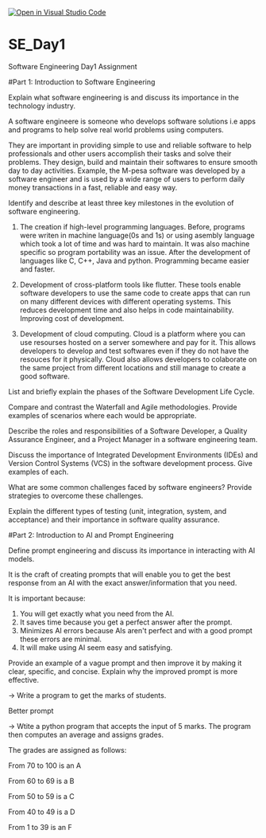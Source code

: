 [![Open in Visual Studio Code](https://classroom.github.com/assets/open-in-vscode-2e0aaae1b6195c2367325f4f02e2d04e9abb55f0b24a779b69b11b9e10269abc.svg)](https://classroom.github.com/online_ide?assignment_repo_id=18364328&assignment_repo_type=AssignmentRepo)
# SE_Day1
Software Engineering Day1 Assignment

#Part 1: Introduction to Software Engineering

Explain what software engineering is and discuss its importance in the technology industry.

A software engineere is someone who develops software solutions i.e apps and programs to help solve real world problems using computers.

They are important in providing simple to use and reliable software to help professionals and other users accomplish their tasks and solve their problems.
They design, build and maintain their softwares to ensure smooth day to day activities. Example, the M-pesa software was developed by a software engineer and is
used by a wide range of users to perform daily money transactions in a fast, reliable and easy way.


Identify and describe at least three key milestones in the evolution of software engineering.

  1. The creation if high-level programming languages.
Before, programs were writen in machine language(0s and 1s) or using asembly language which took a lot of time and was hard to maintain.
It was also machine specific so program portability was an issue.
After the development of languages like C, C++, Java and python. Programming became easier and faster.

  2. Development of cross-platform tools like flutter. These tools enable software developers to use the same code to create apps that can run on many different devices with different operating systems.
This reduces development time and also helps in code maintainability. Improving cost of development.

  3. Development of cloud computing.
Cloud is a platform where you can use resourses hosted on a server somewhere and pay for it.
This allows developers to develop and test softwares even if they do not have the resouces for it physically.
Cloud also allows developers to colaborate on the same project from different locations and still manage to create a good software.


List and briefly explain the phases of the Software Development Life Cycle.


Compare and contrast the Waterfall and Agile methodologies. Provide examples of scenarios where each would be appropriate.


Describe the roles and responsibilities of a Software Developer, a Quality Assurance Engineer, and a Project Manager in a software engineering team.


Discuss the importance of Integrated Development Environments (IDEs) and Version Control Systems (VCS) in the software development process. Give examples of each.


What are some common challenges faced by software engineers? Provide strategies to overcome these challenges.


Explain the different types of testing (unit, integration, system, and acceptance) and their importance in software quality assurance.


#Part 2: Introduction to AI and Prompt Engineering


Define prompt engineering and discuss its importance in interacting with AI models.

It is the craft of creating prompts that will enable you to get the best response from an AI with the exact answer/information that you need.

It is important because:
  1. You will get exactly what you need from the AI.
  2. It saves time because you get a perfect answer after the prompt.
  3. Minimizes AI errors because AIs aren't perfect and with a good prompt these errors are minimal.
  4. It will make using AI seem easy and satisfying.


Provide an example of a vague prompt and then improve it by making it clear, specific, and concise. Explain why the improved prompt is more effective.

-> Write a program to get the marks of students.

Better prompt

-> Wtite a python program that accepts the input of 5 marks. The program then computes an average and assigns grades.

The grades are assigned as follows:

From 70 to 100 is an A

From 60 to 69 is a B

From 50 to 59 is a C

From 40 to 49 is a D

From 1 to 39 is an F
